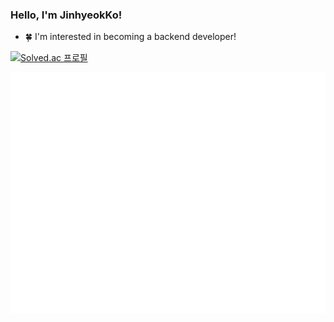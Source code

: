 ### Hello, I'm JinhyeokKo!
* 🍀 I'm interested in becoming a backend developer!

[![Solved.ac
프로필](http://mazassumnida.wtf/api/v2/generate_badge?boj=jiinnn)](https://solved.ac/jiinnn)

![classic template](./github-metrics.svg)

